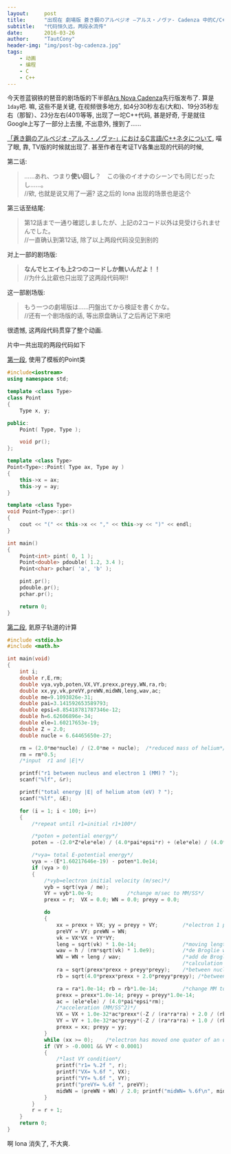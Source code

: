 ```yaml
---
layout:     post
title:      "出现在 劇場版 蒼き鋼のアルペジオ –アルス・ノヴァ- Cadenza 中的C/C++代码"
subtitle:   "代码恒久远，两段永流传"
date:       2016-03-26
author:     "TautCony"
header-img: "img/post-bg-cadenza.jpg"
tags:
    - 动画
    - 编程
    - C
    - C++
---
```


今天苍蓝钢铁的琶音的剧场版的下半部[Ars Nova Cadenza](http://vcb-s.com/archives/5164)先行版发布了. 算是`1day`吧. 嘛, 这些不是关键, 在视频很多地方, 如4分30秒左右(大和)、19分35秒左右（那智）、23分左右(401)等等, 出现了一坨C++代码, 甚是好奇, 于是就往Google上写了一部分上去搜, 不出意外, 搜到了……

[「蒼き鋼のアルペジオ ‐アルス・ノヴァ‐」におけるC言語/C++ネタについて](http://qiita.com/YSRKEN/items/6fc784d4f7f9206537fc), 喵了眼, 靠, TV版的时候就出现了. 甚至作者在考证TV各集出现的代码的时候,

第二话:

> ……あれ、つまり<b>使い回し</b>？　この後のイオナのシーンでも同じだったし……。<br>
> //欸, 也就是说又用了一遍? 这之后的 Iona 出现的场景也是这个

第三话至结尾:

> 第12話まで一通り確認しましたが、上記の2コード以外は見受けられませんでした。<br>
> //一直确认到第12话, 除了以上两段代码没见到别的

对上一部的剧场版:

> <b>なんでヒエイも上2つのコードしか無いんだよ！！</b><br>
> //为什么比叡也只出现了这两段代码啊!!

这一部剧场版:

> もう一つの劇場版は……円盤出てから検証を書くかな。<br>
> //还有一个剧场版的话, 等出原盘确认了之后再记下来吧

很遗憾, 这两段代码贯穿了整个动画.

片中一共出现的两段代码如下

 [第一段](http://www.officeuchida.com/pcp/cppintro6.html#Sample6-4), 使用了模板的Point类

```cpp
#include<iostream>
using namespace std;

template <class Type>
class Point
{
    Type x, y;

public:
    Point( Type, Type );

    void pr();
};

template <class Type>
Point<Type>::Point( Type ax, Type ay )
{
    this->x = ax;
    this->y = ay;
}

template <class Type>
void Point<Type>::pr()
{
    cout << "(" << this->x << "," << this->y << ")" << endl;
}

int main()
{
    Point<int> pint( 0, 1 );
    Point<double> pdouble( 1.2, 3.4 );
    Point<char> pchar( 'a', 'b' );

    pint.pr();
    pdouble.pr();
    pchar.pr();

    return 0;
}
```

[第二段](http://www7b.biglobe.ne.jp/~kcy05t/nicipro.html), 氦原子轨道的计算

```c
#include <stdio.h>
#include <math.h>

int main(void)
{
    int i;
    double r,E,rm;
    double vya,vyb,poten,VX,VY,prexx,preyy,WN,ra,rb;
    double xx,yy,vk,preVY,preWN,midWN,leng,wav,ac;
    double me=9.1093826e-31;
    double pai=3.141592653589793;
    double epsi=8.85418781787346e-12;
    double h=6.62606896e-34;
    double ele=1.60217653e-19;
    double Z = 2.0;
    double nucle = 6.64465650e-27;

    rm = (2.0*me*nucle) / (2.0*me + nucle);  /*reduced mass of helium*/
    rm = rm*0.5;
    /*input  r1 and |E|*/

    printf("r1 between nucleus and electron 1 (MM)？ ");
    scanf("%lf", &r);

    printf("total energy |E| of helium atom (eV) ? ");
    scanf("%lf", &E);

    for (i = 1; i < 100; i++)
    {
        /*repeat until r1=initial r1+100*/

        /*poten = potential energy*/
        poten = -(2.0*Z*ele*ele) / (4.0*pai*epsi*r) + (ele*ele) / (4.0*pai*epsi*2.0*r);

        /*vya= total E-potential energy*/
        vya = -(E*1.60217646e-19) - poten*1.0e14;
        if (vya > 0)
        {
            /*vyb=electron initial velocity (m/sec)*/
            vyb = sqrt(vya / me);
            VY = vyb*1.0e-9;           /*change m/sec to MM/SS*/
            prexx = r;  VX = 0.0; WN = 0.0; preyy = 0.0;

            do
            {
                xx = prexx + VX; yy = preyy + VY;        /*electron 1 position after 1SS*/
                preVY = VY; preWN = WN;
                vk = VX*VX + VY*VY;
                leng = sqrt(vk) * 1.0e-14;               /*moving length (m) for 1 SS*/
                wav = h / (rm*sqrt(vk) * 1.0e9);         /*de Broglie wavelength (m)*/
                WN = WN + leng / wav;                    /*add de Broglie wavelength*/
                                                         /*calculation of VX,VY from Coulomb force*/
                ra = sqrt(prexx*prexx + preyy*preyy);    /*between nucleus and electron*/
                rb = sqrt(4.0*prexx*prexx + 2.0*preyy*preyy); /*between two electrons*/

                ra = ra*1.0e-14; rb = rb*1.0e-14;        /*change MM to meter*/
                prexx = prexx*1.0e-14; preyy = preyy*1.0e-14;
                ac = (ele*ele) / (4.0*pai*epsi*rm);
                /*acceleration (MM/SS^2)*/
                VX = VX + 1.0e-32*ac*prexx*(-Z / (ra*ra*ra) + 2.0 / (rb*rb*rb));
                VY = VY + 1.0e-32*ac*preyy*(-Z / (ra*ra*ra) + 1.0 / (rb*rb*rb));
                prexx = xx; preyy = yy;
            }
            while (xx >= 0);    /*electron has moved one quater of an orbit?*/
            if (VY > -0.0001 && VY < 0.0001)
            {
                /*last VY condition*/
                printf("r1= %.2f ", r);
                printf("VX= %.6f ", VX);
                printf("VY= %.6f ", VY);
                printf("preVY= %.6f ", preVY);
                midWN = (preWN + WN) / 2.0; printf("midWN= %.6f\n", midWN);
            }
        }
        r = r + 1;
    }
    return 0;
}
```

啊 Iona 消失了, 不大爽.
